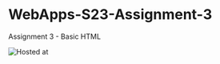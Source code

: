 # WebApps-S23-Assignment-3
Assignment 3 - Basic HTML

![Hosted at](https://github.com/44-563-Web-Apps-S23/44563-webapps-assignment-3-S562695/tree/main)


